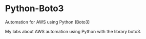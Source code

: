 # Python-Boto3
Automation for AWS using Python (Boto3)

My labs about AWS automation using Python with the library boto3.
